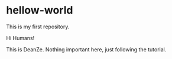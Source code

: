 # hellow-world
This is my first repository.

Hi Humans!

This is DeanZe.
Nothing important here, just following the tutorial.
